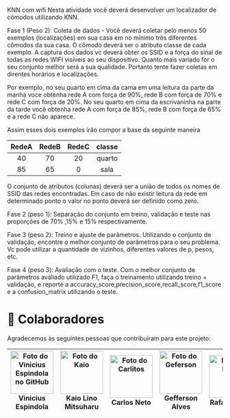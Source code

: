 KNN com wifi
Nesta atividade você deverá desenvolver um localizador de cômodos utilizando KNN.



Fase 1 (Peso 2): Coleta de dados - Você deverá coletar pelo menos 50 exemplos (localizações) em sua casa em no mínimo três diferentes cômodos da sua casa. O cômodo deverá ser o atributo classe de cada exemplo. A captura dos dados vc deverá obter os SSID e a força do sinal de todas as redes WIFI visíveis ao seu dispositivo. Quanto mais variado for o seu conjunto melhor será a sua qualidade. Portanto tente fazer coletas em direntes horários e localizações.



Por exemplo, no seu quarto em cima da cama em uma leitura da parte da manha voce obtenha rede A com força de 90%, rede B com força de 70% e rede C com força de 20%.  No seu quarto em cima da escrivaninha na parte da tarde você obtenha rede A com força de 85%, rede B com força de 65% e a rede C não aparece.



Assim esses dois exemplos irão compor a base da seguinte maneira


| RedeA 	| RedeB 	| RedeC 	| classe 	|
|:-----:	|:-----:	|:-----:	|:------:	|
|   40  	|   70  	|   20  	| quarto 	|
|   85  	|   65  	|   0   	|  sala  	|







O conjunto de atributos (colunas) deverá ser a união de todos os nomes de SSID das redes encontradas. Em caso de não existir leitura da rede em determinado ponto o valor no ponto deverá ser definido como zero.





Fase 2 (peso 1): Separação do conjunto em treino, validação e teste nas proporções de 70% ,15%  e 15% respectivamente. 



Fase 3 (peso 2): Treino e ajuste de parâmetros.  Utilizando o conjunto de validação, encontre o melhor  conjunto de parâmetros para o seu problema. Vc pode utilizar a quantidade de vizinhos, diferentes valores de p, pesos, etc. 





Fase 4 (peso 3): Avaliação com o teste. Com o melhor conjunto de parâmetros avaliado utilizado F1, faça o treinamento utilizando treino + validação, e reporte a accuracy_score,precision_score,recall_score,f1_score e a confusion_matrix utilizando o teste.  


# 🤝 Colaboradores

Agradecemos às seguintes pessoas que contribuíram para este projeto:


| <img  src="https://avatars.githubusercontent.com/u/41531003?v=4"  width="100px;"  alt="Foto do Vinicius Espindola no GitHub"/><br>  Vinicius Espindola 	| <img src="https://avatars.githubusercontent.com/u/43382610?v=4" width="100px;" alt="Foto do Kaio"/><br> Kaio Lino Mitsuharu 	| <img src="https://avatars.githubusercontent.com/u/43504729?v=4" width="100px;" alt="Foto do Carlitos"/><br> Carlos Neto 	| <img src="https://avatars.githubusercontent.com/u/69649310?v=4" width="100px;" alt="Foto do Geferson"/><br> Gefferson Alves 	| <img src="https://avatars.githubusercontent.com/u/40043611?v=4" width="100px;" alt="Foto do Rafel"/><br> Rafael Junio 	| <img src="https://avatars.githubusercontent.com/u/30512619?v=4" width="100px;" alt="Foto do Diego"/><br> Diego Bulhões 	|
|--------------------------------------------------------------------------------------------------------------------------------------------------------	|:---------------------------------------------------------------------------------------------------------------------------:	|-------------------------------------------------------------------------------------------------------------------------	|-----------------------------------------------------------------------------------------------------------------------------	|-----------------------------------------------------------------------------------------------------------------------	|------------------------------------------------------------------------------------------------------------------------	|

[comment]: <> (<table>)

[comment]: <> (<tr>)

[comment]: <> (<td  align="center">)

[comment]: <> (<a  href="#">)

[comment]: <> (<img  src="https://avatars2.githubusercontent.com/u/41531003?s=460&v=4"  width="100px;"  alt="Foto do Vinicius Espindola no GitHub"/><br>)

[comment]: <> (<sub>)

[comment]: <> (<b>Vinicius Espindola</b>)

[comment]: <> (</sub>)

[comment]: <> (</a>)

[comment]: <> (</td>)


[comment]: <> (<td align="center">)

[comment]: <> (<a href="#">)

[comment]: <> (<img src="https://avatars.githubusercontent.com/u/43382610?v=4" width="100px;" alt="Foto do Mark Zuckerberg"/><br>)

[comment]: <> (<sub>)

[comment]: <> (<b>Kaio Lino Mitsuharu</b>)

[comment]: <> (</sub>)

[comment]: <> (</a>)

[comment]: <> (</td>)

[comment]: <> (<td align="center">)

[comment]: <> (<a href="#">)

[comment]: <> (<img src="https://avatars.githubusercontent.com/u/43504729?v=4" width="100px;" alt="Foto do Carlitos"/><br>)

[comment]: <> (<sub>)

[comment]: <> (<b>Carlos Neto</b>)

[comment]: <> (</sub>)

[comment]: <> (</a>)

[comment]: <> (</td>)

[comment]: <> (<td align="center">)

[comment]: <> (<a href="#">)

[comment]: <> (<img src="https://avatars.githubusercontent.com/u/69649310?v=4" width="100px;" alt="Foto do Carlitos"/><br>)

[comment]: <> (<sub>)

[comment]: <> (<b>Gefferson Alves</b>)

[comment]: <> (</sub>)

[comment]: <> (</a>)

[comment]: <> (</td>)

[comment]: <> (<td align="center">)

[comment]: <> (<a href="#">)

[comment]: <> (<img src="https://avatars.githubusercontent.com/u/40043611?v=4" width="100px;" alt="Foto do Rafael Junio"/><br>)

[comment]: <> (<sub>)

[comment]: <> (<b>Gefferson Alves</b>)

[comment]: <> (</sub>)

[comment]: <> (</a>)

[comment]: <> (</td>)

[comment]: <> (</tr>)

[comment]: <> (</table>)





